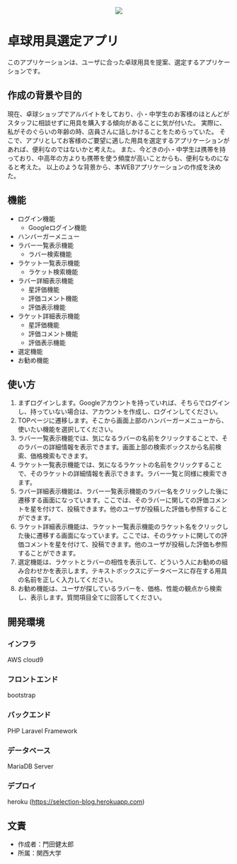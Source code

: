 <p align="center">
    <img src="https://selectionblog.s3.us-east-2.amazonaws.com/%E3%83%AD%E3%82%B4%E6%96%87%E5%AD%97%E4%BB%98.png">
</p>

# 卓球用具選定アプリ

このアプリケーションは、ユーザに合った卓球用具を提案、選定するアプリケーションです。

## 作成の背景や目的

現在、卓球ショップでアルバイトをしており、小・中学生のお客様のほとんどがスタッフに相談せずに用具を購入する傾向があることに気が付いた。
実際に、私がそのぐらいの年齢の時、店員さんに話しかけることをためらっていた。
そこで、アプリとしてお客様のご要望に適した用具を選定するアプリケーションがあれば、便利なのではないかと考えた。
また、今どきの小・中学生は携帯を持っており、中高年の方よりも携帯を使う頻度が高いことからも、便利なものになると考えた。
以上のような背景から、本WEBアプリケーションの作成を決めた。

## 機能

* ログイン機能
    * Googleログイン機能
* ハンバーガーメニュー
* ラバー一覧表示機能
    * ラバー検索機能
* ラケット一覧表示機能
    * ラケット検索機能
* ラバー詳細表示機能
    * 星評価機能
    * 評価コメント機能
    * 評価表示機能
* ラケット詳細表示機能
    * 星評価機能
    * 評価コメント機能
    * 評価表示機能
* 選定機能
* お勧め機能

## 使い方

1. まずログインします。Googleアカウントを持っていれば、そちらでログインし、持っていない場合は、アカウントを作成し、ログインしてください。
2. TOPページに遷移します。そこから画面上部のハンバーガーメニューから、使いたい機能を選択してください。
3. ラバー一覧表示機能では、気になるラバーの名前をクリックすることで、そのラバーの詳細情報を表示できます。画面上部の検索ボックスから名前検索、価格検索もできます。
4. ラケット一覧表示機能では、気になるラケットの名前をクリックすることで、そのラケットの詳細情報を表示できます。ラバー一覧と同様に検索できます。
5. ラバー詳細表示機能は、ラバー一覧表示機能のラバー名をクリックした後に遷移する画面になっています。ここでは、そのラバーに関しての評価コメントを星を付けて、投稿できます。他のユーザが投稿した評価も参照することができます。
6. ラケット詳細表示機能は、ラケット一覧表示機能のラケット名をクリックした後に遷移する画面になっています。ここでは、そのラケットに関しての評価コメントを星を付けて、投稿できます。他のユーザが投稿した評価も参照することができます。
7. 選定機能は、ラケットとラバーの相性を表示して、どういう人にお勧めの組み合わせかを表示します。テキストボックスにデータベースに存在する用具の名前を正しく入力してください。
8. お勧め機能は、ユーザが探しているラバーを、価格、性能の観点から検索し、表示します。質問項目全てに回答してください。

## 開発環境
### インフラ
AWS cloud9

### フロントエンド
bootstrap

### バックエンド
PHP
Laravel Framework

### データベース
MariaDB Server

### デプロイ
heroku (https://selection-blog.herokuapp.com)

## 文責

* 作成者：門田健太郎
* 所属：関西大学